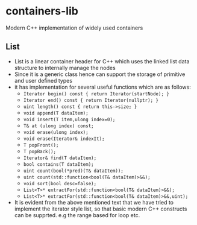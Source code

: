 # containers-lib
Modern C++ implementation of widely used containers
## List<T>
  - List<T> is a linear container header for C++ which uses the linked list data structure to internally manage the nodes
  - Since it is a generic class hence can support the storage of primitive and user defined types
  - it has implementation for several useful functions which are as follows:
    - `Iterator begin() const { return Iterator(startNode); }`
    - `Iterator end() const { return Iterator(nullptr); }`
    - `uint length() const { return this->size; }`
    - `void append(T dataItem);`
    - `void insert(T item,ulong index=0);`
    - `T& at (ulong index) const;`
    - `void erase(ulong index);`
    - `void erase(Iterator& indexIt);`
    - `T popFront();`
    - `T popBack();`
    - `Iterator& find(T dataItem);`
    - `bool contains(T dataItem);`
    - `uint count(bool(*pred)(T& dataItem));`
    - `uint count(std::function<bool(T& dataItem)>&&);`
    - `void sort(bool desc=false);`
    - `List<T>* extractFor(std::function<bool(T& dataItem)>&&);`
    - `List<T>* extractFor(std::function<bool(T& dataItem)>&&,uint);`
  - It is evident from the above mentioned text that we have tried to implement the iterator style list,
    so that basic modern C++ constructs can be supprted. e.g the range based for loop etc.
